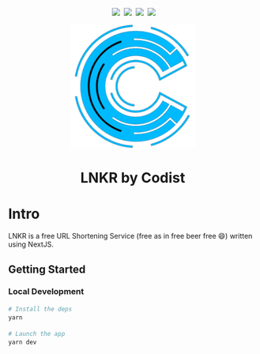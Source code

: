 <p align="center">
    &nbsp;<img src="https://img.shields.io/badge/made%20by-YenHub%20💙-blue" />
    &nbsp;<img src="https://badgen.net/badge/icon/typescript?icon=typescript&label" />
    &nbsp;<img src="https://badgen.net/badge/icon/github?icon=github&label" />
    &nbsp;<img src="https://img.shields.io/badge/NextJS-14.1.4-blueviolet?logo=nextdotjs" />
</p>

<p align="center">
  <img width="50%" src="./assets/codist.png" >
</p>
<h1 align="center">LNKR by Codist</h1>

# Intro

LNKR is a free URL Shortening Service (free as in free beer free 😄) written using NextJS.

## Getting Started

### Local Development

```bash
# Install the deps
yarn

# Launch the app
yarn dev
```
